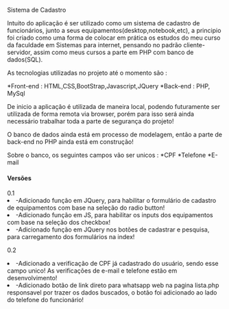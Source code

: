 Sistema de Cadastro

Intuito do aplicação é ser utilizado como um sistema de cadastro
de funcionários, junto a seus equipamentos(desktop,notebook,etc),
a principio foi criado como uma forma de colocar em prática os estudos
do meu curso da faculdade em Sistemas para internet, pensando no padrão
cliente-servidor, assim como meus cursos a parte em PHP com banco de dados(SQL).

As tecnologias utilizadas no projeto até o momento são :

*Front-end : HTML,CSS,BootStrap,Javascript,JQuery
*Back-end : PHP, MySql


De inicio a aplicação é utilizada de maneira local, podendo futuramente ser utilizada
de forma remota via browser, porém para isso será ainda necessário trabalhar toda a parte de segurança do projeto!

O banco de dados ainda está em processo de modelagem, então a parte de back-end no PHP ainda está em construção!

Sobre o banco, os seguintes campos vão ser unicos :
*CPF
*Telefone
*E-mail


<h4>Versões</h4>
0.1
<li>-Adicionado função em JQuery, para habilitar o formulário de cadastro de equipamentos com base na seleção do radio button!</li>
<li>-Adicionado função em JS, para habilitar os inputs dos equipamentos com base na seleção dos checkbox!</li>
<li>-Adicionado função em JQuery nos botões de cadastrar e pesquisa, para carregamento dos formulários na index!</li>

0.2
<li>-Adicionado a verificação de CPF já cadastrado do usuário, sendo esse campo unico! As verificações de e-mail e telefone estão em desenvolvimento!</li>
<li>-Adicionado botão de link direto para whatsapp web na pagina lista.php responsavel por trazer os dados buscados, o botão foi adicionado ao lado do telefone do funcionário!</li>